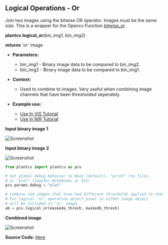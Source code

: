 ## Logical Operations - Or

Join two images using the bitwise OR operator. Images must be the same size. 
This is a wrapper for the Opencv Function [bitwise_or](http://docs.opencv.org/2.4/modules/core/doc/operations_on_arrays.html#bitwise-or).  

**plantcv.logical_or**(*bin_img1, bin_img2*)

**returns** 'or' image

- **Parameters:**
    - bin_img1 - Binary image data to be compared to bin_img2.
    - bin_img2 - Binary image data to be compared to bin_img1.
    
- **Context:**
    - Used to combine to images. Very useful when combining image channels that have been thresholded seperately.
- **Example use:**
    - [Use In VIS Tutorial](tutorials/vis_tutorial.md)
    - [Use In NIR Tutorial](tutorials/nir_tutorial.md)
    
**Input binary image 1**

![Screenshot](img/documentation_images/logical_or/image1.jpg)

**Input binary image 2**

![Screenshot](img/documentation_images/logical_or/image2.jpg)

```python
from plantcv import plantcv as pcv

# Set global debug behavior to None (default), "print" (to file), 
# or "plot" (Jupyter Notebooks or X11)
pcv.params.debug = "plot"

# Combine two images that have had different thresholds applied to them.
# For logical 'or' operation object pixel in either image object 
# will be included in 'or' image.
ab = pcv.logical_or(maskeda_thresh, maskedb_thresh)

```

**Combined image**

![Screenshot](img/documentation_images/logical_or/joined.jpg)

**Source Code:** [Here](https://github.com/danforthcenter/plantcv/blob/main/plantcv/plantcv/logical_or.py)
